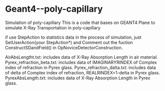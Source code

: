 # Geant4--poly-capillary
Simulation of poly-capillary
This is a code that bases on GEANT4 Plane to simulate X-Ray Transportation in poly-capillary

 if use StepAction to statistics data in the process of simulation, just SetUserAction(your StepAction*) and Comment out the fuction ConstructSDandField() in OpNoviceDetectorConstruction.

AirAbsLengtht.txt: includes data of X-Ray Absorption Length in air material.
Pyrex_refraction_beta.txt: includes data of IMAGINARYRINDEX of Complex index of refraction in Pyrex glass.
Pyrex_refraction_dalta.txt: includes data of delta of Complex index of refraction, REALRINDEX=1-delta in Pyrex glass.
PyrexAbsLength.txt: includes data of X-Ray Absorption Length in Pyrex glass.
